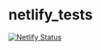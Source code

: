 # netlify_tests


[![Netlify Status](https://api.netlify.com/api/v1/badges/88b180e5-e74f-4eec-8454-a1a3a5f33afb/deploy-status)](https://app.netlify.com/sites/tender-bassi-29aea5/deploys)

